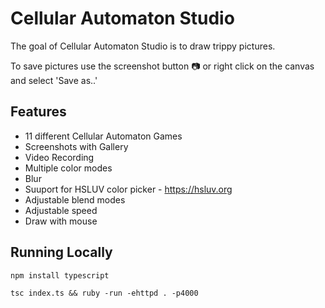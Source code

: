 # Cellular Automaton Studio

The goal of Cellular Automaton Studio is to draw trippy pictures.

To save pictures use the screenshot button 📷 or right click on the canvas and select 'Save as..'

## Features

- 11 different Cellular Automaton Games
- Screenshots with Gallery
- Video Recording
- Multiple color modes
- Blur
- Suuport for HSLUV color picker - https://hsluv.org
- Adjustable blend modes
- Adjustable speed
- Draw with mouse

## Running Locally

`npm install typescript`

`tsc index.ts && ruby -run -ehttpd . -p4000`
